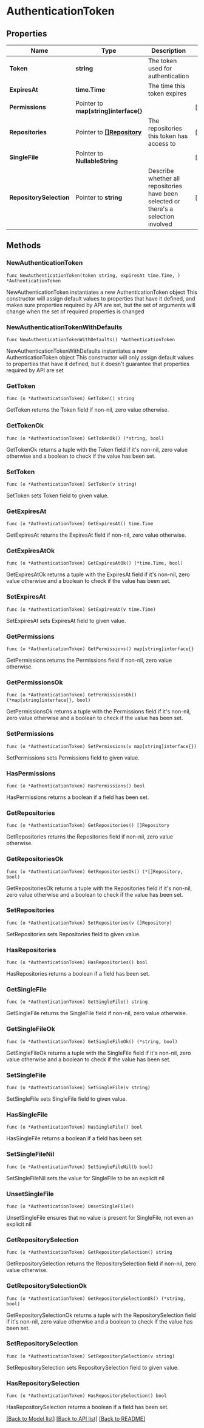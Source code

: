# AuthenticationToken

## Properties

Name | Type | Description | Notes
------------ | ------------- | ------------- | -------------
**Token** | **string** | The token used for authentication | 
**ExpiresAt** | **time.Time** | The time this token expires | 
**Permissions** | Pointer to **map[string]interface{}** |  | [optional] 
**Repositories** | Pointer to [**[]Repository**](Repository.md) | The repositories this token has access to | [optional] 
**SingleFile** | Pointer to **NullableString** |  | [optional] 
**RepositorySelection** | Pointer to **string** | Describe whether all repositories have been selected or there&#39;s a selection involved | [optional] 

## Methods

### NewAuthenticationToken

`func NewAuthenticationToken(token string, expiresAt time.Time, ) *AuthenticationToken`

NewAuthenticationToken instantiates a new AuthenticationToken object
This constructor will assign default values to properties that have it defined,
and makes sure properties required by API are set, but the set of arguments
will change when the set of required properties is changed

### NewAuthenticationTokenWithDefaults

`func NewAuthenticationTokenWithDefaults() *AuthenticationToken`

NewAuthenticationTokenWithDefaults instantiates a new AuthenticationToken object
This constructor will only assign default values to properties that have it defined,
but it doesn't guarantee that properties required by API are set

### GetToken

`func (o *AuthenticationToken) GetToken() string`

GetToken returns the Token field if non-nil, zero value otherwise.

### GetTokenOk

`func (o *AuthenticationToken) GetTokenOk() (*string, bool)`

GetTokenOk returns a tuple with the Token field if it's non-nil, zero value otherwise
and a boolean to check if the value has been set.

### SetToken

`func (o *AuthenticationToken) SetToken(v string)`

SetToken sets Token field to given value.


### GetExpiresAt

`func (o *AuthenticationToken) GetExpiresAt() time.Time`

GetExpiresAt returns the ExpiresAt field if non-nil, zero value otherwise.

### GetExpiresAtOk

`func (o *AuthenticationToken) GetExpiresAtOk() (*time.Time, bool)`

GetExpiresAtOk returns a tuple with the ExpiresAt field if it's non-nil, zero value otherwise
and a boolean to check if the value has been set.

### SetExpiresAt

`func (o *AuthenticationToken) SetExpiresAt(v time.Time)`

SetExpiresAt sets ExpiresAt field to given value.


### GetPermissions

`func (o *AuthenticationToken) GetPermissions() map[string]interface{}`

GetPermissions returns the Permissions field if non-nil, zero value otherwise.

### GetPermissionsOk

`func (o *AuthenticationToken) GetPermissionsOk() (*map[string]interface{}, bool)`

GetPermissionsOk returns a tuple with the Permissions field if it's non-nil, zero value otherwise
and a boolean to check if the value has been set.

### SetPermissions

`func (o *AuthenticationToken) SetPermissions(v map[string]interface{})`

SetPermissions sets Permissions field to given value.

### HasPermissions

`func (o *AuthenticationToken) HasPermissions() bool`

HasPermissions returns a boolean if a field has been set.

### GetRepositories

`func (o *AuthenticationToken) GetRepositories() []Repository`

GetRepositories returns the Repositories field if non-nil, zero value otherwise.

### GetRepositoriesOk

`func (o *AuthenticationToken) GetRepositoriesOk() (*[]Repository, bool)`

GetRepositoriesOk returns a tuple with the Repositories field if it's non-nil, zero value otherwise
and a boolean to check if the value has been set.

### SetRepositories

`func (o *AuthenticationToken) SetRepositories(v []Repository)`

SetRepositories sets Repositories field to given value.

### HasRepositories

`func (o *AuthenticationToken) HasRepositories() bool`

HasRepositories returns a boolean if a field has been set.

### GetSingleFile

`func (o *AuthenticationToken) GetSingleFile() string`

GetSingleFile returns the SingleFile field if non-nil, zero value otherwise.

### GetSingleFileOk

`func (o *AuthenticationToken) GetSingleFileOk() (*string, bool)`

GetSingleFileOk returns a tuple with the SingleFile field if it's non-nil, zero value otherwise
and a boolean to check if the value has been set.

### SetSingleFile

`func (o *AuthenticationToken) SetSingleFile(v string)`

SetSingleFile sets SingleFile field to given value.

### HasSingleFile

`func (o *AuthenticationToken) HasSingleFile() bool`

HasSingleFile returns a boolean if a field has been set.

### SetSingleFileNil

`func (o *AuthenticationToken) SetSingleFileNil(b bool)`

 SetSingleFileNil sets the value for SingleFile to be an explicit nil

### UnsetSingleFile
`func (o *AuthenticationToken) UnsetSingleFile()`

UnsetSingleFile ensures that no value is present for SingleFile, not even an explicit nil
### GetRepositorySelection

`func (o *AuthenticationToken) GetRepositorySelection() string`

GetRepositorySelection returns the RepositorySelection field if non-nil, zero value otherwise.

### GetRepositorySelectionOk

`func (o *AuthenticationToken) GetRepositorySelectionOk() (*string, bool)`

GetRepositorySelectionOk returns a tuple with the RepositorySelection field if it's non-nil, zero value otherwise
and a boolean to check if the value has been set.

### SetRepositorySelection

`func (o *AuthenticationToken) SetRepositorySelection(v string)`

SetRepositorySelection sets RepositorySelection field to given value.

### HasRepositorySelection

`func (o *AuthenticationToken) HasRepositorySelection() bool`

HasRepositorySelection returns a boolean if a field has been set.


[[Back to Model list]](../README.md#documentation-for-models) [[Back to API list]](../README.md#documentation-for-api-endpoints) [[Back to README]](../README.md)


